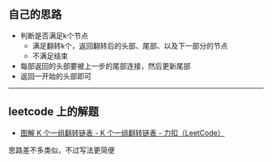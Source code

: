 ## 自己的思路

- 判断是否满足k个节点
  - 满足翻转k个，返回翻转后的头部、尾部、以及下一部分的节点
  - 不满足结束
- 每部返回的头部要被上一步的尾部连接，然后更新尾部
- 返回一开始的头部即可

---

## leetcode 上的解题

- [图解 K 个一组翻转链表 - K 个一组翻转链表 - 力扣（LeetCode）](https://leetcode.cn/problems/reverse-nodes-in-k-group/solution/tu-jie-kge-yi-zu-fan-zhuan-lian-biao-by-user7208t/)

思路差不多类似，不过写法更简便